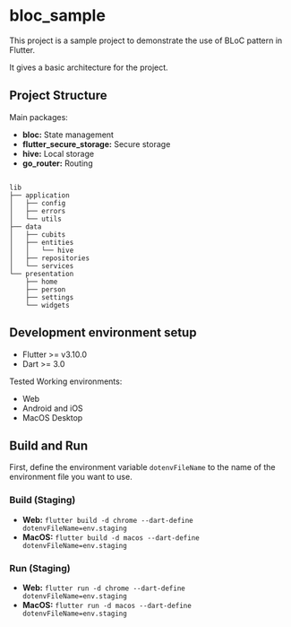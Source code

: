 # bloc_sample

This project is a sample project to demonstrate the use of BLoC pattern in Flutter.

It gives a basic architecture for the project.

## Project Structure

Main packages:

- **bloc:** State management
- **flutter_secure_storage:** Secure storage
- **hive:** Local storage
- **go_router:** Routing

```

lib
├── application
│   ├── config
│   ├── errors
│   └── utils
├── data
│   ├── cubits
│   ├── entities
│   │   └── hive
│   ├── repositories
│   └── services
└── presentation
    ├── home
    ├── person
    ├── settings
    └── widgets
```

## Development environment setup

- Flutter >= v3.10.0
- Dart >= 3.0

Tested Working environments:

- Web
- Android and iOS
- MacOS Desktop

## Build and Run

First, define the environment variable `dotenvFileName` to the name of the environment file you want to use.

### Build (Staging)

- **Web:** `flutter build -d chrome --dart-define dotenvFileName=env.staging`
- **MacOS:** `flutter build -d macos --dart-define dotenvFileName=env.staging`

### Run (Staging)

- **Web:** `flutter run -d chrome --dart-define dotenvFileName=env.staging`
- **MacOS:** `flutter run -d macos --dart-define dotenvFileName=env.staging`




